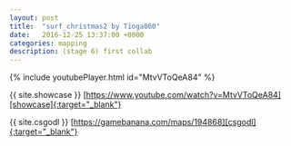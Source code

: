 ```yaml
---
layout: post
title:  "surf_christmas2 by Tioga060"
date:   2016-12-25 13:37:00 +0000
categories: mapping
description: (stage 6) first collab
---
```


{% include youtubePlayer.html id="MtvVToQeA84" %}

{{ site.showcase }} [https://www.youtube.com/watch?v=MtvVToQeA84][showcase]{:target="_blank"}

{{ site.csgodl }} [https://gamebanana.com/maps/194868][csgodl]{:target="_blank"}

[showcase]: https://www.youtube.com/watch?v=MtvVToQeA84
[csgodl]: https://gamebanana.com/maps/194868
